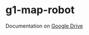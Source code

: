 # g1-map-robot

Documentation on [Google Drive](https://docs.google.com/document/d/13TkIst7oi1S2cLYsStKXvf6LzHYyq1COLqmJ1BraPWU/edit?usp=sharing)
